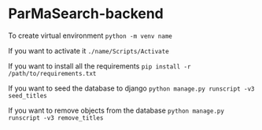 # ParMaSearch-backend

To create virtual environment
`python -m venv name`

If you want to activate it
`./name/Scripts/Activate`

If you want to install all the requirements
`pip install -r /path/to/requirements.txt`

If you want to seed the database to django
`python manage.py runscript -v3 seed_titles`

If you want to remove objects from the database
`python manage.py runscript -v3 remove_titles`
